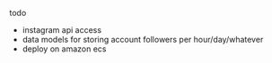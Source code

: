 todo

- instagram api access
- data models for storing account followers per hour/day/whatever
- deploy on amazon ecs

